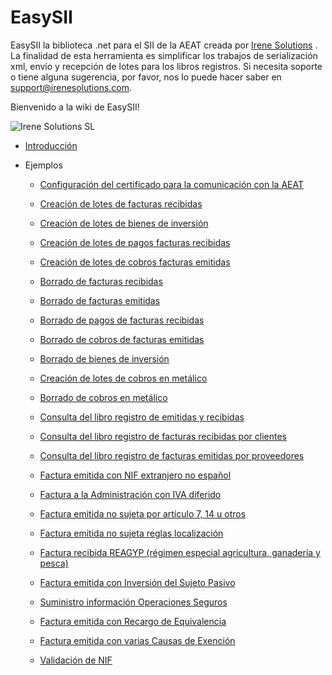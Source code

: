 # EasySII
EasySII la biblioteca .net para el SII de la AEAT creada por [Irene Solutions](http://www.irenesolutions.com) . La finalidad de esta herramienta es simplificar los trabajos de serialización xml, envío y recepción de lotes para los libros registros.
Si necesita soporte o tiene alguna sugerencia, por favor, nos lo puede hacer saber en support@irenesolutions.com.



Bienvenido a la wiki de EasySII!

![Irene Solutions SL](http://www.irenesolutions.com/archive/img/logo-irene-solutions-transparent-sm.png)

* [Introducción](https://github.com/mdiago/EasySII/wiki/000---Introducci%C3%B3n)

* Ejemplos


   * [Configuración del certificado para la comunicación con la AEAT](https://github.com/mdiago/EasySII/wiki/001---Ejemplo:-Configuraci%C3%B3n-del-certificado-para-la-comunicaci%C3%B3n-con-la-AEAT)

   * [Creación de lotes de facturas recibidas](https://github.com/mdiago/EasySII/wiki/002---Ejemplo:-Creaci%C3%B3n-de-lotes-de-facturas-recibidas)

   * [Creación de lotes de bienes de inversión](https://github.com/mdiago/EasySII/wiki/004---Ejemplo:-Creaci%C3%B3n-de-lotes-de-bienes-de-inversi%C3%B3n)

   * [Creación de lotes de pagos facturas recibidas](https://github.com/mdiago/EasySII/wiki/005---Ejemplo:-Creaci%C3%B3n-de-lotes-de-pagos-facturas-recibidas) 

   * [Creación de lotes de cobros facturas emitidas](https://github.com/mdiago/EasySII/wiki/006---Ejemplo:-Creaci%C3%B3n-de-lotes-de-cobros-facturas-emitidas)

   * [Borrado de facturas recibidas](https://github.com/mdiago/EasySII/wiki/007---Ejemplo:-Borrado-de-facturas-recibidas)
 
   * [Borrado de facturas emitidas](https://github.com/mdiago/EasySII/wiki/008---Ejemplo:-Borrado-de-facturas-emitidas)

   * [Borrado de pagos de facturas recibidas](https://github.com/mdiago/EasySII/wiki/009---Ejemplo:-Borrado-de-pagos-de-facturas-recibidas)

   * [Borrado de cobros de facturas emitidas](https://github.com/mdiago/EasySII/wiki/010---Ejemplo:-Borrado-de-cobros-de-facturas-emitidas)

   * [Borrado de bienes de inversión](https://github.com/mdiago/EasySII/wiki/011---Ejemplo:-Borrado-de-bienes-de-inversi%C3%B3n)

   * [Creación de lotes de cobros en metálico](https://github.com/mdiago/EasySII/wiki/012---Ejemplo:-Creaci%C3%B3n-de-lotes-de-cobros-en-met%C3%A1lico)

   * [Borrado de cobros en metálico](https://github.com/mdiago/EasySII/wiki/013---Ejemplo:-Borrado-de-cobros-en-met%C3%A1lico)

   * [Consulta del libro registro de emitidas y recibidas](https://github.com/mdiago/EasySII/wiki/014-Ejemplo:-Consulta-del-libro-registro-de-emitidas-y-recibidas)

   * [Consulta del libro registro de facturas recibidas por clientes](https://github.com/mdiago/EasySII/wiki/015-Ejemplo:-Consulta-del-libro-registro-de-facturas-recibidas-por-clientes)

   * [Consulta del libro registro de facturas emitidas por proveedores](https://github.com/mdiago/EasySII/wiki/016-Ejemplo:-Consulta-del-libro-registro-de-facturas-emitidas-por-proveedores)

   * [Factura emitida con NIF extranjero no español](https://github.com/mdiago/EasySII/wiki/017-Ejemplo:-Factura-emitida-con-NIF-extranjero-no-espa%C3%B1ol)

   * [Factura a la Administración con IVA diferido](https://github.com/mdiago/EasySII/wiki/018-Ejemplo:-Factura-a-la-Administraci%C3%B3n-con-IVA-diferido)

   * [Factura emitida no sujeta por artículo 7, 14 u otros](https://github.com/mdiago/EasySII/wiki/019-Ejemplo:-Factura-emitida-no-sujeta-por-art%C3%ADculo-7,-14-u-otros)

   * [Factura emitida no sujeta reglas localización](https://github.com/mdiago/EasySII/wiki/019.b-Ejemplo:-Factura-emitida-no-sujeta-reglas-localizaci%C3%B3n)

   * [Factura recibida REAGYP (régimen especial agricultura, ganadería y pesca)](https://github.com/mdiago/EasySII/wiki/020-Ejemplo:-Factura-recibida-REAGYP-(r%C3%A9gimen-especial-agricultura,-ganader%C3%ADa-y-pesca))

   * [Factura emitida con Inversión del Sujeto Pasivo](https://github.com/mdiago/EasySII/wiki/021-Ejemplo:-Factura-emitida-con-Inversi%C3%B3n-del-Sujeto-Pasivo)

   * [Suministro información Operaciones Seguros](https://github.com/mdiago/EasySII/wiki/022-Ejemplo:-Suministro-informaci%C3%B3n-Operaciones-Seguros)

   * [Factura emitida con Recargo de Equivalencia](https://github.com/mdiago/EasySII/wiki/023-Ejemplo:-Factura-emitida-con-Recargo-de-Equivalencia)

   * [Factura emitida con varias Causas de Exención](https://github.com/mdiago/EasySII/wiki/024-Ejemplo:-Factura-emitida-con-varias-Causas-de-Exenci%C3%B3n)

   * [Validación de NIF](https://github.com/mdiago/EasySII/wiki/051---Ejemplo:-Validaci%C3%B3n-de-NIF)
